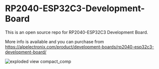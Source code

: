 # RP2040-ESP32C3-Development-Board
This is an open source repo for RP2040-ESP32C3 Development Board.

More info is available and you can purchase from https://alpelectronix.com/product/development-boards/rp2040-esp32c3-development-board/

![exploded view compact_comp](https://github.com/alpelectronix/RP2040-ESP32C3-Development-Board/assets/109098482/6be13cea-7f52-4f4c-b43a-6bb076357978)
